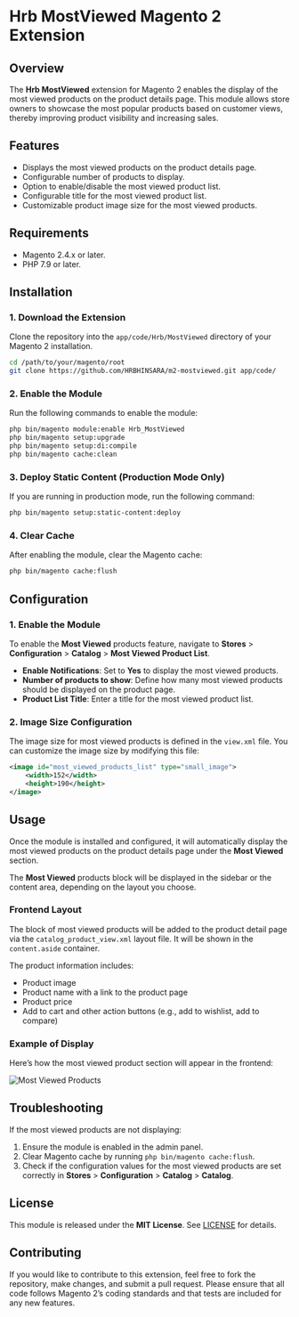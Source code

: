 
# Hrb MostViewed Magento 2 Extension

## Overview

The **Hrb MostViewed** extension for Magento 2 enables the display of the most viewed products on the product details page. This module allows store owners to showcase the most popular products based on customer views, thereby improving product visibility and increasing sales.

## Features

- Displays the most viewed products on the product details page.
- Configurable number of products to display.
- Option to enable/disable the most viewed product list.
- Configurable title for the most viewed product list.
- Customizable product image size for the most viewed products.

## Requirements

- Magento 2.4.x or later.
- PHP 7.9 or later.

## Installation

### 1. Download the Extension

Clone the repository into the `app/code/Hrb/MostViewed` directory of your Magento 2 installation.

```bash
cd /path/to/your/magento/root
git clone https://github.com/HRBHINSARA/m2-mostviewed.git app/code/
```

### 2. Enable the Module

Run the following commands to enable the module:

```bash
php bin/magento module:enable Hrb_MostViewed
php bin/magento setup:upgrade
php bin/magento setup:di:compile
php bin/magento cache:clean
```

### 3. Deploy Static Content (Production Mode Only)

If you are running in production mode, run the following command:

```bash
php bin/magento setup:static-content:deploy
```

### 4. Clear Cache

After enabling the module, clear the Magento cache:

```bash
php bin/magento cache:flush
```

## Configuration

### 1. Enable the Module

To enable the **Most Viewed** products feature, navigate to **Stores** > **Configuration** > **Catalog** > **Most Viewed Product List**.

- **Enable Notifications**: Set to **Yes** to display the most viewed products.
- **Number of products to show**: Define how many most viewed products should be displayed on the product page.
- **Product List Title**: Enter a title for the most viewed product list.

### 2. Image Size Configuration

The image size for most viewed products is defined in the `view.xml` file. You can customize the image size by modifying this file:

```xml
<image id="most_viewed_products_list" type="small_image">
    <width>152</width>
    <height>190</height>
</image>
```

## Usage

Once the module is installed and configured, it will automatically display the most viewed products on the product details page under the **Most Viewed** section. 

The **Most Viewed** products block will be displayed in the sidebar or the content area, depending on the layout you choose.

### Frontend Layout

The block of most viewed products will be added to the product detail page via the `catalog_product_view.xml` layout file. It will be shown in the `content.aside` container.

The product information includes:
- Product image
- Product name with a link to the product page
- Product price
- Add to cart and other action buttons (e.g., add to wishlist, add to compare)

### Example of Display

Here’s how the most viewed product section will appear in the frontend:

![Most Viewed Products](demo/pdp_mostviewed.jpg)

## Troubleshooting

If the most viewed products are not displaying:

1. Ensure the module is enabled in the admin panel.
2. Clear Magento cache by running `php bin/magento cache:flush`.
3. Check if the configuration values for the most viewed products are set correctly in **Stores** > **Configuration** > **Catalog** > **Catalog**.

## License

This module is released under the **MIT License**. See [LICENSE](LICENSE.md) for details.

## Contributing

If you would like to contribute to this extension, feel free to fork the repository, make changes, and submit a pull request. Please ensure that all code follows Magento 2’s coding standards and that tests are included for any new features.

